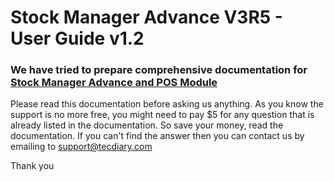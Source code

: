 # Stock Manager Advance V3R5 - User Guide v1.2

### We have tried to prepare comprehensive documentation for [Stock Manager Advance and POS Module](http://codecanyon.net/item/stock-manager-advance-invoice-inventory-system/3647040/?ref=Tecdiary)

Please read this documentation before asking us anything. As you know the support is no more free, you might need to pay $5 for any question that is already listed in the documentation. So save your money, read the documentation. If you can't find the answer then you can contact us by emailing to support@tecdiary.com 

Thank you